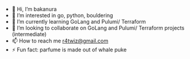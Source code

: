 - 👋 Hi, I’m bakanura
- 👀 I’m interested in go, python, bouldering
- 🌱 I’m currently learning GoLang and Pulumi/ Terraform
- 💞️ I’m looking to collaborate on GoLang and Pulumi/ Terraform projects (intermediate)
- 📫 How to reach me r4twiz@gmail.com
- ⚡ Fun fact: parfume is made out of whale puke
